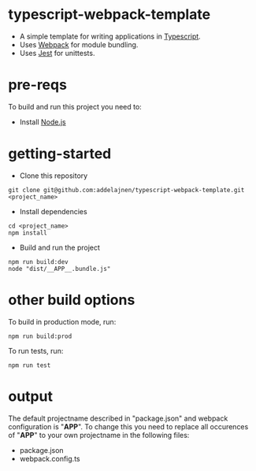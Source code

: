 # typescript-webpack-template

- A simple template for writing applications in [Typescript](https://github.com/Microsoft/TypeScript).
- Uses [Webpack](https://github.com/webpack) for module bundling.
- Uses [Jest](https://github.com/facebook/jest) for unittests.

# pre-reqs

To build and run this project you need to:
- Install [Node.js](https://nodejs.org/en/)

# getting-started
- Clone this repository
```
git clone git@github.com:addelajnen/typescript-webpack-template.git <project_name>
```
- Install dependencies
```
cd <project_name>
npm install
```
- Build and run the project
```
npm run build:dev
node "dist/__APP__.bundle.js"
```

# other build options

To build in production mode, run:
```
npm run build:prod
```

To run tests, run:
```
npm run test
```

# output

The default projectname described in "package.json" and webpack configuration is "__APP__". 
To change this you need to replace all occurences of "__APP__" to your own projectname in the following files:
- package.json
- webpack.config.ts
